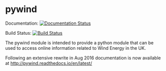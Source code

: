 pywind
======

Documentation: [![Documentation Status](https://readthedocs.org/projects/pywind/badge/?version=latest)](http://pywind.readthedocs.io/en/latest/?badge=latest)

Build Status: [![Build Status](https://travis-ci.org/zathras777/pywind.svg?branch=master)](https://travis-ci.org/zathras777/pywind)

The pywind module is intended to provide a python module that can be used
to access online information related to Wind Energy in the UK.

Following an extensive rewrite in Aug 2016 documentation is now available at http://pywind.readthedocs.io/en/latest/
